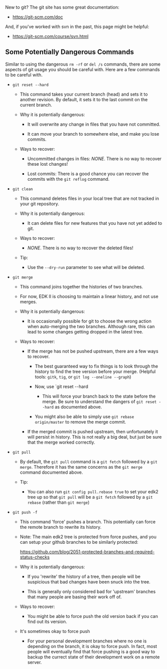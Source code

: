 New to git? The git site has some great documentation:

* https://git-scm.com/doc

And, if you've worked with svn in the past, this page might be
helpful:

* https://git-scm.com/course/svn.html

Some Potentially Dangerous Commands
-----------------------------------

Similar to using the dangerous `rm -rf` or `del /s` commands, there
are some aspects of git usage you should be careful with. Here are a
few commands to be careful with.

* `git reset --hard`

  * This command takes your current branch (head) and sets it to
    another revision. By default, it sets it to the last commit on the
    current branch.

  * Why it is potentially dangerous:

    * It will overwrite any change in files that you have not
      committed.

    * It can move your branch to somewhere else, and make you lose
      commits.

  * Ways to recover:

    * Uncommitted changes in files: *NONE*. There is no way to recover
      these lost changes!

    * Lost commits: There is a good chance you can recover the commits
      with the `git reflog` command.

* `git clean`

  * This command deletes files in your local tree that are not tracked
    in your git repository.

  * Why it is potentially dangerous:

    * It can delete files for new features that you have not yet added
      to git.

  * Ways to recover:

    * *NONE*. There is no way to recover the deleted files!

  * Tip:

    * Use the `--dry-run` parameter to see what will be deleted.

* `git merge`

  * This command joins together the histories of two branches.

  * For now, EDK II is choosing to maintain a linear history, and not
    use merges.

  * Why it is potentially dangerous:

    * It is occasionally possible for git to choose the wrong action
      when auto-merging the two branches. Although rare, this can lead
      to some changes getting dropped in the latest tree.

  * Ways to recover:

    * If the merge has not be pushed upstream, there are a few ways to
      recover.

      * The best guaranteed way to fix things is to look through the
        history to find the tree version before your merge. (Helpful
        tools: `gitk`, `tig`, or `git log --oneline --graph`)

      * Now, use `git reset --hard <good-version>

        * This will force your branch back to the state before the
          merge. Be sure to understand the dangers of `git reset
          --hard` as documented above.

      * You might also be able to simply use `git rebase
        origin/master` to remove the merge commit.

    * If the merged commit is pushed upstream, then unfortunately it
      will persist in history. This is not really a big deal, but just
      be sure that the merge worked correctly.

* `git pull`

  * By default, the `git pull` command is a `git fetch` followed by a
    `git merge`. Therefore it has the same concerns as the `git merge`
    command documented above.

  * Tip:

    * You can also run `git config pull.rebase true` to set your edk2
      tree up so that `git pull` will be a `git fetch` followed by a
      `git rebase` (rather than `git merge`)

* `git push -f`

  * This command 'force' pushes a branch. This potentially can force
    the remote branch to rewrite its history.

  * Note: The main edk2 tree is protected from force pushes, and you
    can setup your github branches to be similarly protected:

    <https://github.com/blog/2051-protected-branches-and-required-status-checks>

  * Why it is potentially dangerous:

    * If you 'rewrite' the history of a tree, then people will be
      suspicious that bad changes have been snuck into the tree.

    * This is generally only considered bad for 'upstream' branches
      that many people are basing their work off of.

  * Ways to recover:

    * You might be able to force push the old version back if you can
      find out its version.

  * It's sometimes okay to force push

    * For your personal development branches where no one is depending
      on the branch, it is okay to force push. In fact, most people
      will eventually find that force pushing is a good way to backup
      the currect state of their development work on a remote server.
